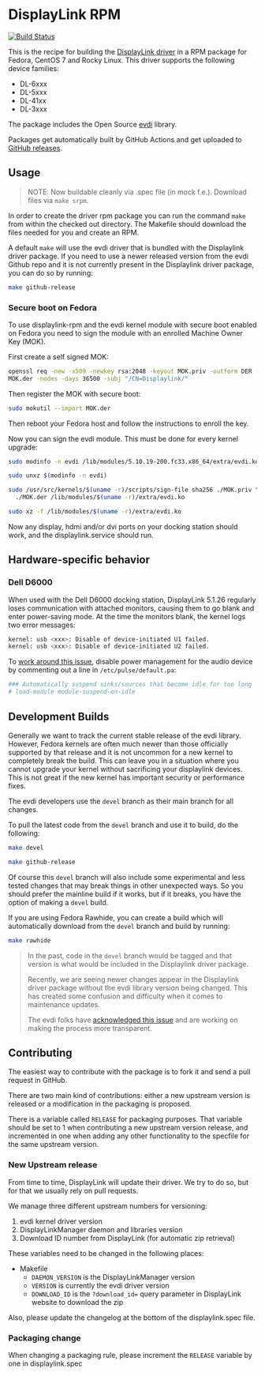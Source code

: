 # DisplayLink RPM

[![Build Status](https://github.com/displaylink-rpm/displaylink-rpm/actions/workflows/buildcheck.yml/badge.svg)](https://github.com/displaylink-rpm/displaylink-rpm/actions/workflows/buildcheck.yml)

This is the recipe for building the [DisplayLink driver][displaylink]
in a RPM package for Fedora, CentOS 7 and Rocky Linux. This driver supports the following
device families:

- DL-6xxx
- DL-5xxx
- DL-41xx
- DL-3xxx

The package includes the Open Source [evdi][evdi] library.

Packages get automatically built by GitHub Actions and get uploaded to
[GitHub releases][releases].

[displaylink]: http://www.displaylink.com/
[evdi]: https://github.com/DisplayLink/evdi
[releases]: https://github.com/displaylink-rpm/displaylink-rpm/releases

## Usage

> NOTE: Now buildable cleanly via .spec file (in mock f.e.). Download files
> via `make srpm`.

In order to create the driver rpm package you can run the command `make` from
within the checked out directory. The Makefile should download the files needed
for you and create an RPM.

A default `make` will use the evdi driver that is bundled with the Displaylink
driver package. If you need to use a newer released version from the evdi Github
repo and it is not currently present in the Displaylink driver package, you can
do so by running:

```bash
make github-release
```

### Secure boot on Fedora

To use displaylink-rpm and the evdi kernel module with secure boot enabled on
Fedora you need to sign the module with an enrolled Machine Owner Key (MOK).

First create a self signed MOK:

``` bash
openssl req -new -x509 -newkey rsa:2048 -keyout MOK.priv -outform DER -out \
MOK.der -nodes -days 36500 -subj "/CN=Displaylink/"
```

Then register the MOK with secure boot:

``` bash
sudo mokutil --import MOK.der
```

Then reboot your Fedora host and follow the instructions to enroll the key.

Now you can sign the evdi module. This must be done for every kernel upgrade:

``` bash
sudo modinfo -n evdi /lib/modules/5.10.19-200.fc33.x86_64/extra/evdi.ko.xz

sudo unxz $(modinfo -n evdi)

sudo /usr/src/kernels/$(uname -r)/scripts/sign-file sha256 ./MOK.priv \
  ./MOK.der /lib/modules/$(uname -r)/extra/evdi.ko

sudo xz -f /lib/modules/$(uname -r)/extra/evdi.ko
```

Now any display, hdmi and/or dvi ports on your docking station should work,
and the displaylink.service should run.

## Hardware-specific behavior

### Dell D6000

When used with the Dell D6000 docking station, DisplayLink 5.1.26 regularly
loses communication with attached monitors, causing them to go blank and enter
power-saving mode.  At the time the monitors blank, the kernel logs two error
messages:

``` bash
kernel: usb <xxx>: Disable of device-initiated U1 failed.
kernel: usb <xxx>: Disable of device-initiated U2 failed.
```

To [work around this issue][workaround], disable power management for the audio
device by commenting out a line in `/etc/pulse/default.pa`:

``` bash
### Automatically suspend sinks/sources that become idle for too long
# load-module module-suspend-on-idle
```

[workaround]: https://displaylink.org/forum/showpost.php?p=85116

## Development Builds

Generally we want to track the current stable release of the evdi library.
However, Fedora kernels are often much newer than those officially supported by
that release and it is not uncommon for a new kernel to completely break the
build. This can leave you in a situation where you cannot upgrade your kernel
without sacrificing your displaylink devices. This is not great if the new
kernel has important security or performance fixes.

The evdi developers use the `devel` branch as their main branch for all changes.

To pull the latest code from the `devel` branch and use it to build, do the
following:

``` bash
make devel

make github-release
```

Of course this `devel` branch will also include some experimental and less
tested changes that may break things in other unexpected ways. So you should
prefer the mainline build if it works, but if it breaks, you have the option of
making a `devel` build.

If you are using Fedora Rawhide, you can create a build which will automatically
download from the `devel` branch and build by running:

``` bash
make rawhide
```

> In the past, code in the `devel` branch would be tagged and that version is what
> would be included in the Displaylink driver package.
>
> Recently, we are seeing newer changes appear in the Displaylink driver package
> without the evdi library version being changed. This has created some confusion
> and difficulty when it comes to maintenance updates.
>
> The evdi folks have [acknowledged this issue][roadmap_discussion] and are
> working on making the process more transparent.

[roadmap_discussion]: https://github.com/DisplayLink/evdi/issues/309#issuecomment-979831346

## Contributing

The easiest way to contribute with the package is to fork it and send
a pull request in GitHub.

There are two main kind of contributions: either a new upstream
version is released or a modification in the packaging is proposed.

There is a variable called `RELEASE` for packaging purposes. That
variable should be set to 1 when contributing a new upstream version
release, and incremented in one when adding any other functionality to
the specfile for the same upstream version.

### New Upstream release

From time to time, DisplayLink will update their driver. We try to do
so, but for that we usually rely on pull requests.

We manage three different upstream numbers for versioning:

1. evdi kernel driver version
2. DisplayLinkManager daemon and libraries version
3. Download ID number from DisplayLink (for automatic zip retrieval)

These variables need to be changed in the following places:

- Makefile
  - `DAEMON_VERSION` is the DisplayLinkManager version
  - `VERSION` is currently the evdi driver version
  - `DOWNLOAD_ID` is the `?download_id=` query parameter in
    DisplayLink website to download the zip

Also, please update the changelog at the bottom of the
displaylink.spec file.

### Packaging change

When changing a packaging rule, please increment the `RELEASE`
variable by one in displaylink.spec
